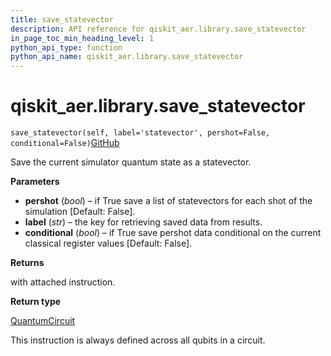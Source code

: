 ```yaml
---
title: save_statevector
description: API reference for qiskit_aer.library.save_statevector
in_page_toc_min_heading_level: 1
python_api_type: function
python_api_name: qiskit_aer.library.save_statevector
---
```


# qiskit\_aer.library.save\_statevector

<span id="qiskit_aer.library.save_statevector" />

`save_statevector(self, label='statevector', pershot=False, conditional=False)`[GitHub](https://github.com/qiskit/qiskit/tree/stable/0.41/qiskit_aer/library/save_instructions/save_statevector.py "view source code")

Save the current simulator quantum state as a statevector.

**Parameters**

*   **pershot** (*bool*) – if True save a list of statevectors for each shot of the simulation \[Default: False].
*   **label** (*str*) – the key for retrieving saved data from results.
*   **conditional** (*bool*) – if True save pershot data conditional on the current classical register values \[Default: False].

**Returns**

with attached instruction.

**Return type**

[QuantumCircuit](qiskit.circuit.QuantumCircuit "qiskit.circuit.QuantumCircuit")

<Admonition title="Note" type="note">
  This instruction is always defined across all qubits in a circuit.
</Admonition>

